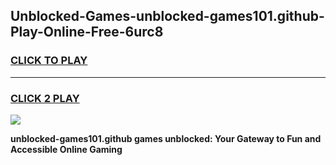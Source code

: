 
## Unblocked-Games-unblocked-games101.github-Play-Online-Free-6urc8
<h3>
<a href="https://premium76.site?title=unblocked-games101.github&ref=26A">CLICK TO PLAY</a></h3>
<hr>

<h3>
<a href="https://premium76.site?title=unblocked-games101.github&ref=26A">CLICK 2 PLAY</a>
  
</h3>

<a href="https://premium76.site?title=unblocked-games101.github&ref=26A"><img src="https://clearcache.store/games.png"></a>


**unblocked-games101.github games unblocked: Your Gateway to Fun and Accessible Online Gaming**
